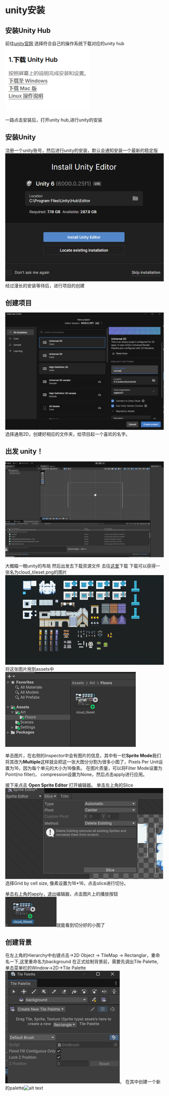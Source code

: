 # unity安装

## 安装Unity Hub
前往[unity官网](https://unity.com/cn/download) 选择符合自己的操作系统下载对应的unity hub
![alt text](images/01_download_unity_hub.png)

一路点击安装后，打开unity hub,进行unity的安装

## 安装Unity
注册一个unity账号，然后进行unity的安装，默认会通知安装一个最新的稳定版
![alt text](images/01_unity_installation.png)
经过漫长的安装等待后，进行项目的创建

## 创建项目
![alt text](images/01_create_project.png)
选择通用2D，创建好相应的文件夹，给项目起一个喜欢的名字。

## 出发 unity！
![alt text](images/01_first_look_on_project.png)

大概瞄一眼unity的布局
然后出发去下载资源文件
去往[这里](https://finalbossblues.itch.io/cloud-city-tileset)下载
下载可以获得一张名为cloud_tileset.png的图片
![alt text](images/01_could_tileset.png)
将这张图片拖到assets中![alt text](images/01_put_pic_into_assets.png)

单击图片，在右侧的Inspector中会有图片的信息，其中有一栏**Sprite Mode**我们将其改为**Multiple**这样就会把这一张大图分分割为很多小图了，Pixels Per Unit设置为16，因为每个单元的大小为16像素。 在图片质量，可以将Filter Mode设置为Point(no filter)， compression设置为None，然后点击apply进行应用。

接下来点击 **Open Sprite Editor** 打开编辑器。
单击左上角的Slice![alt text](images/01_click_on_slice.png)选择Grid by cell size, 像素设置为16*16，点击slice进行切分。

单击右上角的apply，退出编辑器，点击图片上的播放按钮![alt text](images/01_click_on_the_play.png)就能看到切分好的小图了

## 创建背景
在左上角的Hierarchy中右键点击->2D Object -> TileMap -> Rectanglar，重命名一下,这里重命名为background
在正式绘制背景前，需要先调出Tile Palette, 单击菜单栏的Window->2D->Tile Palette
![alt text](images/01_tile_palette.png)。
在其中创建一个新的palette![alt text](images/01_create_palette.png)